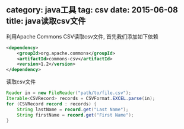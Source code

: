 category: java工具
tag: csv
date: 2015-06-08
title: java读取csv文件
---
利用Apache Commons CSV读取csv文件, 首先我们添加如下依赖
```xml
<dependency>
	<groupId>org.apache.commons</groupId>
	<artifactId>commons-csv</artifactId>
	<version>1.2</version>
</dependency>
```
读取csv文件
```java
Reader in = new FileReader("path/to/file.csv");
Iterable<CSVRecord> records = CSVFormat.EXCEL.parse(in);
for (CSVRecord record : records) {
    String lastName = record.get("Last Name");
    String firstName = record.get("First Name");
}
```


